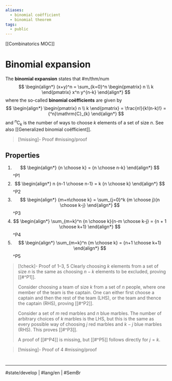 ```yaml
---
aliases:
  - binomial coëfficient
  - binomial theorem
tags:
  - public
---
```

[[Combinatorics MOC]]
# Binomial expansion

The **binomial expansion** states that #m/thm/num
$$
\begin{align*}
(x+y)^n = \sum_{k=0}^n \begin{pmatrix}
n \\
k
\end{pmatrix} x^n y^{n-k}
\end{align*}
$$
where the so-called **binomial coëfficients** are given by
$$
\begin{align*}
\begin{pmatrix}
n \\
k
\end{pmatrix} = \frac{n!}{k!(n-k)!} = {^n}\mathrm{C}_{k}
\end{align*}
$$
and $^n \mathrm{C}_{k}$ is the number of ways to choose $k$ elements of a set of size $n$.
See also [[Generalized binomial coëfficient]].

> [!missing]- Proof
> #missing/proof

## Properties

1. $$
  \begin{align*}
  {n \choose k} = {n \choose n-k}
  \end{align*}
  $$ 
  ^P1
2. $$
  \begin{align*}
  n {n-1 \choose n-1} = k {n \choose k}
  \end{align*}
  $$
  ^P2
3. $$
  \begin{align*}
  {m+n\choose k} = \sum_{j=0}^k {m \choose j}{n \choose k-j}
  \end{align*}
  $$
  ^P3
4. $$
  \begin{align*}
  \sum_{m=k}^n {n \choose k}{n-m \choose k-j} = {n + 1 \choose k+1}
  \end{align*}
  $$
^P4
5. $$
  \begin{align*}
  \sum_{m=k}^n {m \choose k} = {n+1 \choose k+1}
  \end{align*}
  $$
  ^P5

> [!check]- Proof of 1–3, 5
> Clearly choosing $k$ elements from a set of size $n$ is the same as choosing $n-k$ elements to be excluded, proving [[#^P1]].
> 
> Consider choosing a team of size $k$ from a set of $n$ people, where one member of the team is the captain.
> One can either first choose a captain and then the rest of the team (LHS),
> or the team and thence the captain (RHS),
> proving [[#^P2]].
> 
> Consider a set of $m$ red marbles and $n$ blue marbles.
> The number of arbitrary choices of $k$ marbles is the LHS,
> but this is the same as every possible way of choosing $j$ red marbles and $k-j$ blue marbles (RHS).
> This proves [[#^P3]].
> 
> A proof of [[#^P4]] is missing, but [[#^P5]] follows directly for $j=k$.
> <span class="QED"/>

> [!missing]- Proof of 4
> #missing/proof


#
---
#state/develop | #lang/en | #SemBr
